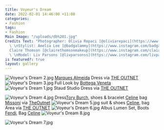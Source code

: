 ```yaml
---
title: Voyeur's Dream
date: 2022-02-01 14:46:00 +11:00
categories:
- Fashion
tags:
- Fashion
Main Image: "/uploads/db%201.jpg"
Credits Text: "Photographer: Olivia Repaci [@oliviarepaci](https://www.instagram.com/oliviarepaci/)
  \ \nStylist: Amelia Lee [@badgalammy](https://www.instagram.com/badgalammy/)  \nHMUA:
  Claire Thomson [@clairethomsonmakeup](https://www.instagram.com/clairethomsonmakeup/)
  \ \nModel: Liv Parsons [@livparsonss](https://www.instagram.com/livparsonss/) [@imgmodels](https://www.instagram.com/imgmodels/)\n"
is featured?: true
layout: gallery
---
```


![Voyeur's Dream 2.jpg](/uploads/Voyeur's%20Dream%202.jpg)
[Marques Almeida](https://www.instagram.com/marques_almeida/) Dress via [THE OUTNET](https://www.theoutnet.com/en-au/) 
![Voyeur's Dream 3.jpg](/uploads/Voyeur's%20Dream%203.jpg)
Full Look by [Bottega Veneta ](https://www.instagram.com/newbottega/)
![Voyeur's Dream 1.jpg](/uploads/Voyeur's%20Dream%201.jpg)
Staud Studio Dress via [THE OUTNET](https://www.theoutnet.com/en-au/) 

![Voyeur's Dream 4.jpg](/uploads/Voyeur's%20Dream%204.jpg)
Dress[Tory Burch](https://www.instagram.com/toryburch/), shoes & bracelet [Celine](https://www.instagram.com/celine/)  bag [Missoni](https://www.instagram.com/missoni/) via [TheOutnet](https://www.theoutnet.com/en-au/)
![Voyeur's Dream 5.jpg](/uploads/Voyeur's%20Dream%205.jpg)
suit & shoes [Celine](https://www.instagram.com/celine/),  bag Area via [THE OUTNET](https://www.theoutnet.com/en-au/)
![Voyeur's Dream 6.jpg](/uploads/Voyeur's%20Dream%206.jpg)
Albus Lumen Set, Boots [Fendi](https://www.instagram.com/Fendi/), Bag [Celine](https://www.instagram.com/celine/)
![Voyeur's Dream 8.jpg](/uploads/Voyeur's%20Dream%208.jpg)

![Voyeur's Dream 7.jpg](/uploads/Voyeur's%20Dream%207.jpg)




